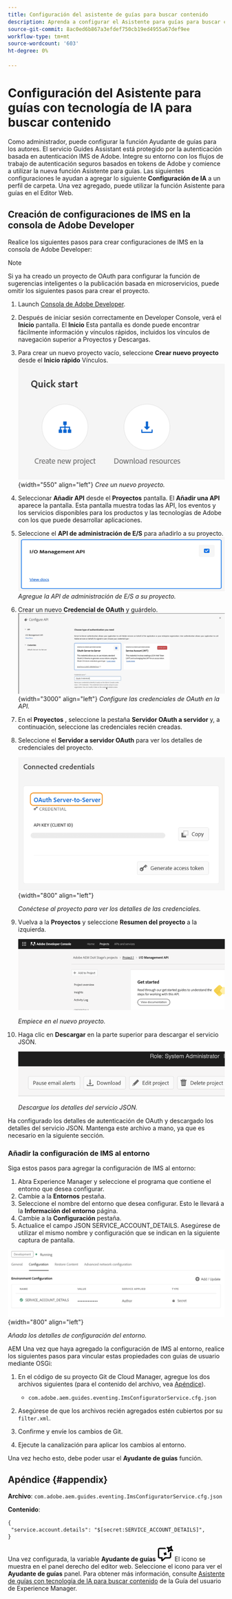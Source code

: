 ```yaml
---
title: Configuración del asistente de guías para buscar contenido
description: Aprenda a configurar el Asistente para guías para buscar contenido
source-git-commit: 8ac0ed6b867a3efdef750cb19ed4955a67def9ee
workflow-type: tm+mt
source-wordcount: '603'
ht-degree: 0%

---
```



# Configuración del Asistente para guías con tecnología de IA para buscar contenido

Como administrador, puede configurar la función Ayudante de guías para los autores. El servicio Guides Assistant está protegido por la autenticación basada en autenticación IMS de Adobe. Integre su entorno con los flujos de trabajo de autenticación seguros basados en tokens de Adobe y comience a utilizar la nueva función Asistente para guías. Las siguientes configuraciones le ayudan a agregar lo siguiente **Configuración de IA** a un perfil de carpeta. Una vez agregado, puede utilizar la función Asistente para guías en el Editor Web.

## Creación de configuraciones de IMS en la consola de Adobe Developer

Realice los siguientes pasos para crear configuraciones de IMS en la consola de Adobe Developer:

>[!NOTE]
>
>Si ya ha creado un proyecto de OAuth para configurar la función de sugerencias inteligentes o la publicación basada en microservicios, puede omitir los siguientes pasos para crear el proyecto.

1. Launch [Consola de Adobe Developer](https://developer.adobe.com/console).
1. Después de iniciar sesión correctamente en Developer Console, verá el **Inicio** pantalla. El **Inicio** Esta pantalla es donde puede encontrar fácilmente información y vínculos rápidos, incluidos los vínculos de navegación superior a Proyectos y Descargas.
1. Para crear un nuevo proyecto vacío, seleccione **Crear nuevo proyecto** desde el **Inicio rápido** Vínculos.
   ![Vínculos de inicio rápido](assets/conf-ss-quick-start.png) {width="550" align="left"}
   *Cree un nuevo proyecto.*

1. Seleccionar **Añadir API** desde el **Proyectos** pantalla.  El **Añadir una API** aparece la pantalla. Esta pantalla muestra todas las API, los eventos y los servicios disponibles para los productos y las tecnologías de Adobe con los que puede desarrollar aplicaciones.

1. Seleccione el **API de administración de E/S** para añadirlo a su proyecto.
   ![API de administración de E/S](assets/confi-ss-io-management.png)
   *Agregue la API de administración de E/S a su proyecto.*

1. Crear un nuevo **Credencial de OAuth** y guárdelo.
   ![Mosaico de credenciales de OAuth en la API de configuración](assets/conf-ss-OAuth-credential.png) {width="3000" align="left"}
   *Configure las credenciales de OAuth en la API.*

1. En el  **Proyectos** , seleccione la pestaña **Servidor OAuth a servidor** y, a continuación, seleccione las credenciales recién creadas.

1. Seleccione el **Servidor a servidor OAuth** para ver los detalles de credenciales del proyecto.

   ![credenciales conectadas](assets/conf-ss-connected-credentials.png) {width="800" align="left"}

   *Conéctese al proyecto para ver los detalles de las credenciales.*

1. Vuelva a la **Proyectos** y seleccione **Resumen del proyecto** a la izquierda.

   <img src="assets/project-overview.png" alt="resumen del proyecto" width="500">

   *Empiece en el nuevo proyecto.*

1. Haga clic en **Descargar** en la parte superior para descargar el servicio JSON.

   <img src="assets/download-json.png" alt="descargar json" width="500">

   *Descargue los detalles del servicio JSON.*

Ha configurado los detalles de autenticación de OAuth y descargado los detalles del servicio JSON. Mantenga este archivo a mano, ya que es necesario en la siguiente sección.

### Añadir la configuración de IMS al entorno

Siga estos pasos para agregar la configuración de IMS al entorno:

1. Abra Experience Manager y seleccione el programa que contiene el entorno que desea configurar.
1. Cambie a la **Entornos** pestaña.
1. Seleccione el nombre del entorno que desea configurar. Esto le llevará a la **Información del entorno** página.
1. Cambie a la **Configuración** pestaña.
1. Actualice el campo JSON SERVICE_ACCOUNT_DETAILS. Asegúrese de utilizar el mismo nombre y configuración que se indican en la siguiente captura de pantalla.

![configuración de cuenta de servicio ims](assets/ims-service-account-config.png){width="800" align="left"}


*Añada los detalles de configuración del entorno.*




AEM Una vez que haya agregado la configuración de IMS al entorno, realice los siguientes pasos para vincular estas propiedades con guías de usuario mediante OSGi:

1. En el código de su proyecto Git de Cloud Manager, agregue los dos archivos siguientes (para el contenido del archivo, vea [Apéndice](#appendix)).

   * `com.adobe.aem.guides.eventing.ImsConfiguratorService.cfg.json`

1. Asegúrese de que los archivos recién agregados estén cubiertos por su `filter.xml`.
1. Confirme y envíe los cambios de Git.
1. Ejecute la canalización para aplicar los cambios al entorno.

Una vez hecho esto, debe poder usar el **Ayudante de guías** función.



## Apéndice {#appendix}

**Archivo**:
`com.adobe.aem.guides.eventing.ImsConfiguratorService.cfg.json`

**Contenido**:

```
{
 "service.account.details": "$[secret:SERVICE_ACCOUNT_DETAILS]",
}
```


Una vez configurada, la variable **Ayudante de guías** ![Ayudante de guías](assets/guides-assistant-icon.svg) El icono se muestra en el panel derecho del editor web. Seleccione el icono para ver el **Ayudante de guías** panel.
Para obtener más información, consulte [Asistente de guías con tecnología de IA para buscar contenido](../user-guide/ai-based-guides-assistant.md) de la Guía del usuario de Experience Manager.
